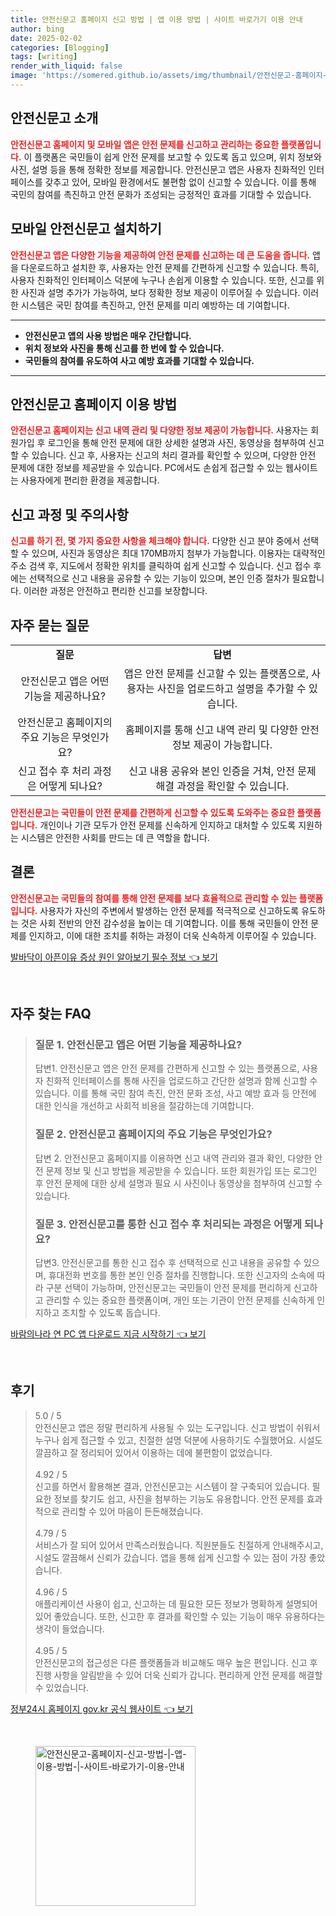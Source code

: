 ```yaml
---
title: 안전신문고 홈페이지 신고 방법 | 앱 이용 방법 | 사이트 바로가기 이용 안내
author: bing
date: 2025-02-02
categories: [Blogging]
tags: [writing]
render_with_liquid: false
image: 'https://somered.github.io/assets/img/thumbnail/안전신문고-홈페이지-신고-방법-|-앱-이용-방법-|-사이트-바로가기-이용-안내.webp'
---
```



<h2 id='안전신문고_소개'>안전신문고 소개</h2>

<p><b><span style="color: #ee2323;">안전신문고 홈페이지 및 모바일 앱은 안전 문제를 신고하고 관리하는 중요한 플랫폼입니다.</span></b> 이 플랫폼은 국민들이 쉽게 안전 문제를 보고할 수 있도록 돕고 있으며, 위치 정보와 사진, 설명 등을 통해 정확한 정보를 제공합니다. 안전신문고 앱은 사용자 친화적인 인터페이스를 갖추고 있어, 모바일 환경에서도 불편함 없이 신고할 수 있습니다. 이를 통해 국민의 참여를 촉진하고 안전 문화가 조성되는 긍정적인 효과를 기대할 수 있습니다.</p>

<h2 id='모바일_안전신문고_설치하기'>모바일 안전신문고 설치하기</h2>

<p><b><span style="color: #ee2323;">안전신문고 앱은 다양한 기능을 제공하여 안전 문제를 신고하는 데 큰 도움을 줍니다.</span></b> 앱을 다운로드하고 설치한 후, 사용자는 안전 문제를 간편하게 신고할 수 있습니다. 특히, 사용자 친화적인 인터페이스 덕분에 누구나 손쉽게 이용할 수 있습니다. 또한, 신고를 위한 사진과 설명 추가가 가능하여, 보다 정확한 정보 제공이 이루어질 수 있습니다. 이러한 시스템은 국민 참여를 촉진하고, 안전 문제를 미리 예방하는 데 기여합니다.</p>

<hr />

<ul>
    <li><b>안전신문고 앱의 사용 방법은 매우 간단합니다.</b></li>
    <li><b>위치 정보와 사진을 통해 신고를 한 번에 할 수 있습니다.</b></li>
    <li><b>국민들의 참여를 유도하여 사고 예방 효과를 기대할 수 있습니다.</b></li>
</ul>

<hr />

<h2 id='안전신문고_홈페이지_이용방법'>안전신문고 홈페이지 이용 방법</h2>

<p><b><span style="color: #ee2323;">안전신문고 홈페이지는 신고 내역 관리 및 다양한 정보 제공이 가능합니다.</span></b> 사용자는 회원가입 후 로그인을 통해 안전 문제에 대한 상세한 설명과 사진, 동영상을 첨부하여 신고할 수 있습니다. 신고 후, 사용자는 신고의 처리 결과를 확인할 수 있으며, 다양한 안전 문제에 대한 정보를 제공받을 수 있습니다. PC에서도 손쉽게 접근할 수 있는 웹사이트는 사용자에게 편리한 환경을 제공합니다.</p>

<h2 id='신고_과정_및_주의사항'>신고 과정 및 주의사항</h2>

<p><b><span style="color: #ee2323;">신고를 하기 전, 몇 가지 중요한 사항을 체크해야 합니다.</span></b> 다양한 신고 분야 중에서 선택할 수 있으며, 사진과 동영상은 최대 170MB까지 첨부가 가능합니다. 이용자는 대략적인 주소 검색 후, 지도에서 정확한 위치를 클릭하여 쉽게 신고할 수 있습니다. 신고 접수 후에는 선택적으로 신고 내용을 공유할 수 있는 기능이 있으며, 본인 인증 절차가 필요합니다. 이러한 과정은 안전하고 편리한 신고를 보장합니다.</p>

<h2 id='자주_묻는_질문'>자주 묻는 질문</h2>

<table>
    <tr>
        <td style="text-align: center; height: 17px;"><b>질문</b></td>
        <td style="text-align: center; height: 17px;"><b>답변</b></td>
    </tr>
    <tr>
        <td style="text-align: center; height: 17px;">안전신문고 앱은 어떤 기능을 제공하나요?</td>
        <td style="text-align: center; height: 17px;">앱은 안전 문제를 신고할 수 있는 플랫폼으로, 사용자는 사진을 업로드하고 설명을 추가할 수 있습니다.</td>
    </tr>
    <tr>
        <td style="text-align: center; height: 17px;">안전신문고 홈페이지의 주요 기능은 무엇인가요?</td>
        <td style="text-align: center; height: 17px;">홈페이지를 통해 신고 내역 관리 및 다양한 안전 정보 제공이 가능합니다.</td>
    </tr>
    <tr>
        <td style="text-align: center; height: 17px;">신고 접수 후 처리 과정은 어떻게 되나요?</td>
        <td style="text-align: center; height: 17px;">신고 내용 공유와 본인 인증을 거쳐, 안전 문제 해결 과정을 확인할 수 있습니다.</td>
    </tr>
</table>

<p><b><span style="color: #ee2323;">안전신문고는 국민들이 안전 문제를 간편하게 신고할 수 있도록 도와주는 중요한 플랫폼입니다.</span></b> 개인이나 기관 모두가 안전 문제를 신속하게 인지하고 대처할 수 있도록 지원하는 시스템은 안전한 사회를 만드는 데 큰 역할을 합니다.</p>

<h2 id='결론'>결론</h2>

<p><b><span style="color: #ee2323;">안전신문고는 국민들의 참여를 통해 안전 문제를 보다 효율적으로 관리할 수 있는 플랫폼입니다.</span></b> 사용자가 자신의 주변에서 발생하는 안전 문제를 적극적으로 신고하도록 유도하는 것은 사회 전반의 안전 감수성을 높이는 데 기여합니다. 이를 통해 국민들이 안전 문제를 인지하고, 이에 대한 조치를 취하는 과정이 더욱 신속하게 이루어질 수 있습니다.</p>


<p><a class="click-button" title="발바닥이 아픈이유 증상 원인 알아보기 필수 정보" href="https://somered.github.io/posts/%EB%B0%9C%EB%B0%94%EB%8B%A5%EC%9D%B4-%EC%95%84%ED%94%88%EC%9D%B4%EC%9C%A0-%EC%A6%9D%EC%83%81-%EC%9B%90%EC%9D%B8-%EC%95%8C%EC%95%84%EB%B3%B4%EA%B8%B0-%ED%95%84%EC%88%98-%EC%A0%95%EB%B3%B4/" rel="dofollow">발바닥이 아픈이유 증상 원인 알아보기 필수 정보 👈 보기</a></p><br>
<h2 id='자주_찾는_FAQ'>자주 찾는 FAQ</h2>
<div itemscope="" itemtype="https://schema.org/FAQPage"> 
<blockquote> 
<div itemscope="" itemprop="mainEntity" itemtype="https://schema.org/Question"> 
<h3 itemprop="name">질문 1. 안전신문고 앱은 어떤 기능을 제공하나요?</h3> 
<div itemscope="" itemprop="acceptedAnswer" itemtype="https://schema.org/Answer"> 
<span itemprop="text"> 
<p>답변1. 안전신문고 앱은 안전 문제를 간편하게 신고할 수 있는 플랫폼으로, 사용자 친화적 인터페이스를 통해 사진을 업로드하고 간단한 설명과 함께 신고할 수 있습니다. 이를 통해 국민 참여 촉진, 안전 문화 조성, 사고 예방 효과 등 안전에 대한 인식을 개선하고 사회적 비용을 절감하는데 기여합니다.</p> 
</span> 
</div> 
</div> 

<div itemscope="" itemprop="mainEntity" itemtype="https://schema.org/Question"> 
<h3 itemprop="name">질문 2. 안전신문고 홈페이지의 주요 기능은 무엇인가요?</h3> 
<div itemscope="" itemprop="acceptedAnswer" itemtype="https://schema.org/Answer"> 
<span itemprop="text"> 
<p>답변 2. 안전신문고 홈페이지를 이용하면 신고 내역 관리와 결과 확인, 다양한 안전 문제 정보 및 신고 방법을 제공받을 수 있습니다. 또한 회원가입 또는 로그인 후 안전 문제에 대한 상세 설명과 필요 시 사진이나 동영상을 첨부하여 신고할 수 있습니다.</p> 
</span> 
</div> 
</div> 

<div itemscope="" itemprop="mainEntity" itemtype="https://schema.org/Question"> 
<h3 itemprop="name">질문 3. 안전신문고를 통한 신고 접수 후 처리되는 과정은 어떻게 되나요?</h3> 
<div itemscope="" itemprop="acceptedAnswer" itemtype="https://schema.org/Answer"> 
<span itemprop="text"> 
<p>답변3. 안전신문고를 통한 신고 접수 후 선택적으로 신고 내용을 공유할 수 있으며, 휴대전화 번호를 통한 본인 인증 절차를 진행합니다. 또한 신고자의 소속에 따라 구분 선택이 가능하며, 안전신문고는 국민들이 안전 문제를 편리하게 신고하고 관리할 수 있는 중요한 플랫폼이며, 개인 또는 기관이 안전 문제를 신속하게 인지하고 조치할 수 있도록 돕습니다.</p> 
</span> 
</div> 
</div> 
</blockquote> 
</div>
<p><a class="click-button" title="바람의나라 연 PC 앱 다운로드 지금 시작하기" href="https://somered.github.io/posts/%EB%B0%94%EB%9E%8C%EC%9D%98%EB%82%98%EB%9D%BC-%EC%97%B0-PC-%EC%95%B1-%EB%8B%A4%EC%9A%B4%EB%A1%9C%EB%93%9C-%EC%A7%80%EA%B8%88-%EC%8B%9C%EC%9E%91%ED%95%98%EA%B8%B0/" rel="dofollow">바람의나라 연 PC 앱 다운로드 지금 시작하기 👈 보기</a></p><br>
<h2 id='후기'>후기</h2>
<div itemscope itemtype="https://schema.org/Product">
  <blockquote>
  <div itemprop="review" itemscope itemtype="https://schema.org/Review">
      <div itemprop="reviewRating" itemscope itemtype="https://schema.org/Rating"> <span itemprop="ratingValue">5.0</span> / <span itemprop="bestRating">5</span> </div>
      <span itemprop="reviewBody">안전신문고 앱은 정말 편리하게 사용될 수 있는 도구입니다. 신고 방법이 쉬워서 누구나 쉽게 접근할 수 있고, 친절한 설명 덕분에 사용하기도 수월했어요. 시설도 깔끔하고 잘 정리되어 있어서 이용하는 데에 불편함이 없었습니다.</span>
  </div>
  <br>
  <div itemprop="review" itemscope itemtype="https://schema.org/Review">
      <div itemprop="reviewRating" itemscope itemtype="https://schema.org/Rating"> <span itemprop="ratingValue">4.92</span> / <span itemprop="bestRating">5</span> </div>
      <span itemprop="reviewBody">신고를 하면서 활용해본 결과, 안전신문고는 시스템이 잘 구축되어 있습니다. 필요한 정보를 찾기도 쉽고, 사진을 첨부하는 기능도 유용합니다. 안전 문제를 효과적으로 관리할 수 있어 마음이 든든해졌습니다.</span>
  </div>
  <br>
  <div itemprop="review" itemscope itemtype="https://schema.org/Review">
      <div itemprop="reviewRating" itemscope itemtype="https://schema.org/Rating"> <span itemprop="ratingValue">4.79</span> / <span itemprop="bestRating">5</span> </div>
      <span itemprop="reviewBody">서비스가 잘 되어 있어서 만족스러웠습니다. 직원분들도 친절하게 안내해주시고, 시설도 깔끔해서 신뢰가 갔습니다. 앱을 통해 쉽게 신고할 수 있는 점이 가장 좋았습니다.</span>
  </div>
  <br>
  <div itemprop="review" itemscope itemtype="https://schema.org/Review">
      <div itemprop="reviewRating" itemscope itemtype="https://schema.org/Rating"> <span itemprop="ratingValue">4.96</span> / <span itemprop="bestRating">5</span> </div>
      <span itemprop="reviewBody">애플리케이션 사용이 쉽고, 신고하는 데 필요한 모든 정보가 명확하게 설명되어 있어 좋았습니다. 또한, 신고한 후 결과를 확인할 수 있는 기능이 매우 유용하다는 생각이 들었습니다.</span>
  </div>
  <br>
  <div itemprop="review" itemscope itemtype="https://schema.org/Review">
      <div itemprop="reviewRating" itemscope itemtype="https://schema.org/Rating"> <span itemprop="ratingValue">4.95</span> / <span itemprop="bestRating">5</span> </div>
      <span itemprop="reviewBody">안전신문고의 접근성은 다른 플랫폼들과 비교해도 매우 높은 편입니다. 신고 후 진행 사항을 알림받을 수 있어 더욱 신뢰가 갑니다. 편리하게 안전 문제를 해결할 수 있었습니다.</span>
  </div>
  </blockquote>
</div>
<p><a class="click-button" title="정부24시 홈페이지 gov.kr 공식 웹사이트" href="https://somered.github.io/posts/%EC%A0%95%EB%B6%8024%EC%8B%9C-%ED%99%88%ED%8E%98%EC%9D%B4%EC%A7%80-gov.kr-%EA%B3%B5%EC%8B%9D-%EC%9B%B9%EC%82%AC%EC%9D%B4%ED%8A%B8/" rel="dofollow">정부24시 홈페이지 gov.kr 공식 웹사이트 👈 보기</a></p><br>
<figure class="image"><img src="https://somered.github.io/assets/img/thumbnail/안전신문고-홈페이지-신고-방법-|-앱-이용-방법-|-사이트-바로가기-이용-안내.webp" alt="안전신문고-홈페이지-신고-방법-|-앱-이용-방법-|-사이트-바로가기-이용-안내" width="256" height="256"></figure>